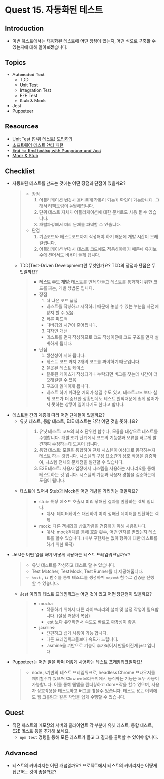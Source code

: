 # Quest 15. 자동화된 테스트

## Introduction
* 이번 퀘스트에서는 자동화된 테스트에 어떤 장점이 있는지, 어떤 식으로 구축할 수 있는지에 대해 알아보겠습니다.

## Topics
* Automated Test
  * TDD
  * Unit Test
  * Integration Test
  * E2E Test
  * Stub & Mock
* Jest
* Puppeteer

## Resources
* [Unit Test (단위 테스트) 도입하기](https://www.popit.kr/unit-test-%EB%8B%A8%EC%9C%84-%ED%85%8C%EC%8A%A4%ED%8A%B8-%EB%8F%84%EC%9E%85%ED%95%98%EA%B8%B0-1%ED%8E%B8/)
* [소프트웨어 테스트 안티 패턴](https://velog.io/@leejh3224/%EC%86%8C%ED%94%84%ED%8A%B8%EC%9B%A8%EC%96%B4-%ED%85%8C%EC%8A%A4%ED%8A%B8-%EC%95%88%ED%8B%B0-%ED%8C%A8%ED%84%B4)
* [End-to-End testing with Puppeteer and Jest](https://medium.com/touch4it/end-to-end-testing-with-puppeteer-and-jest-ec8198145321)
* [Mock & Stub](https://stackoverflow.com/questions/3459287/whats-the-difference-between-a-mock-stub)

## Checklist
* 자동화된 테스트를 만드는 것에는 어떤 장점과 단점이 있을까요?
  > * 장점
  >   1. 어플리케이션 변경시 올바르게 작동이 되는지 확인이 가능합니다. 그래서 리팩토링이 수월해집니다.
  >   2. 단위 테스트 자체가 어플리케이션에 대한 문서로도 사용 될 수 있습니다.
  >   3. 개발과정에서 미리 문제를 파악할 수 있습니다.
  > * 단점
  >   1. 기존코드와 테스트코드까지 작성해야 하기 때문에 개발 시간이 오래 걸립니다.
  >   2. 어플리케이션 변경시 테스트 코드에도 적용해야하기 때문에 유지보수에 션어서도 비용이 들게 됩니다.
  * TDD(Test-Driven Development)란 무엇인가요? TDD의 장점과 단점은 무엇일까요?
    > * **테스트 주도 개발**: 테스트를 먼저 만들고 테스트를 통과하기 위한 코드를 짜는, 개발 방법론 입니다.
    > * 장점
    >   1. 더 나은 코드 품질
    >     - 테스트를 작성하고 시작하기 때문에 놓칠 수 있는 부분을 사전에 방지 할 수 있음.
    >   2. 빠른 피드백
    >     - 디버깅의 시간이 줄어듭니다.
    >   3. 디자인 개선
    >     - 테스트를 먼저 작성하므로 코드 작성이전에 코드 구조를 먼저 설계하게 됩니다.
    > * 단점
    >   1. 생산성이 저하 됩니다.
    >     - 테스트 코드 까지 2개의 코드를 짜야하기 때문입니다.
    >   2. 잘못된 테스트 케이스
    >     - 잘못된 케이스가 작성되거나 누락되면 버그를 찾는데 시간이 더 오래걸릴 수 있음
    >   3. 구조에 얽매이게 됩니다.
    >     - 테스트 하기 어려운 예외가 생길 수도 있고, 테스트코드 보다 실제 코드가 더 중요한 상황인데도 테스트 원칙때문에 쉽게 넘어가지 못하는 상황이 일어나기도 한다고 합니다.
* 테스트들 간의 계층에 따라 어떤 단계들이 있을까요?
  * 유닛 테스트, 통합 테스트, E2E 테스트는 각각 어떤 것을 뜻하나요?
    > 1. 유닛 테스트: 코드의 최소 단위인 함수나, 모듈을 대상으로 테스트를 수행합니다. 개발 초기 단계에서 코드의 기능성과 오류를 빠르게 발견하여 수정하는데 도움이 됩니다.
    > 2. 통합 테스트: 모듈을 통합하여 전체 시스템이 예상대로 동작하는지 테스트 하는 것입니다. 시스템의 구성 요소간의 상호 작용을 검증하여, 시스템 전체의 문제점을 발견할 수 있습니다.
    > 3. E2E 테스트: 사용자 입장에서 시스템을 사용하는 시나리오를 통해 테스트하는 것 입니다. 시스템의 기능과 사용자 경험을 검증하는데 도움이 됩니다.
  * 테스트에 있어서 Stub과 Mock은 어떤 개념을 가리키는 것일까요?
    > * stub: 특정 메소드 호출시 미리 정해진 결과를 반환하는 객체 입니다.
    >   - 예시: 데이터베이스 대신하여 미리 정해진 데이터를 반환하는 객체
    > * mock: 다른 객체와의 상호작용을 검증하기 위해 사용됩니다.
    >   - 예시: mock객체를 통해 호출 횟수, 어떤 인자를 받았는지 테스트를 할수 있습니다. (내부 구현체는 없이 행위에 대한 테스트를 하기 위한 목적)
* Jest는 어떤 일을 하며 어떻게 사용하는 테스트 프레임워크일까요?
  > * 유닛 테스트를 작성하고 테스트 할 수 있습니다.
  > * Test Matcher, Test Mock, Test Runner를 다 제공해줍니다.
  > * `test` , `it` 함수를 통해 테스트를 생성하며 `expect` 함수로 검증을 진행 할 수 있습니다.
  * Jest 이외의 테스트 프레임워크는 어떤 것이 있고 어떤 장단점이 있을까요?
    > * mocha
    >   - 작동하기 위해서 다른 라이브러리의 설치 및 설정 작업이 필요합니다. (설정 과정이 복잡)
    >   - jest 보다 유연하면서 속도도 빠르고 확장성이 좋음
    > * jasmine
    >   - 간편하고 쉽게 사용이 가능 합니다.
    >   - 다른 프레임워크들보다 속도가 느립니다.
    >   - jasmine을 기반으로 기능이 추가되어서 만들어진게 jest 입니다.
* Puppeteer는 어떤 일을 하며 어떻게 사용하는 테스트 프레임워크일까요?
  > - node.js기반의 테스트 프레임워크로, headless Chrome 브라우저를 제어할수가 있으며 Chrome 브라우저에서 동작하는 기능은 모두 사용이 가능합니다. 이를 통해 웹앱을 렌더링하고 dom조작을 할수 있으며, 사용자 상호작용을 테스트하고 버그를 찾을수 있습니다. 테스트 용도 이외에도 웹 크롤링과 같은 작업을 쉽게 수행할 수 있습니다.

## Quest
* 직전 퀘스트의 메모장의 서버와 클라이언트 각 부분에 유닛 테스트, 통합 테스트, E2E 테스트 등을 추가해 보세요.
  * `npm test` 명령을 통해 모든 테스트가 돌고 그 결과를 출력할 수 있어야 합니다.

## Advanced
* 테스트의 커버리지는 어떤 개념일까요? 프로젝트에서 테스트의 커버리지는 어떻게 접근하는 것이 좋을까요?
